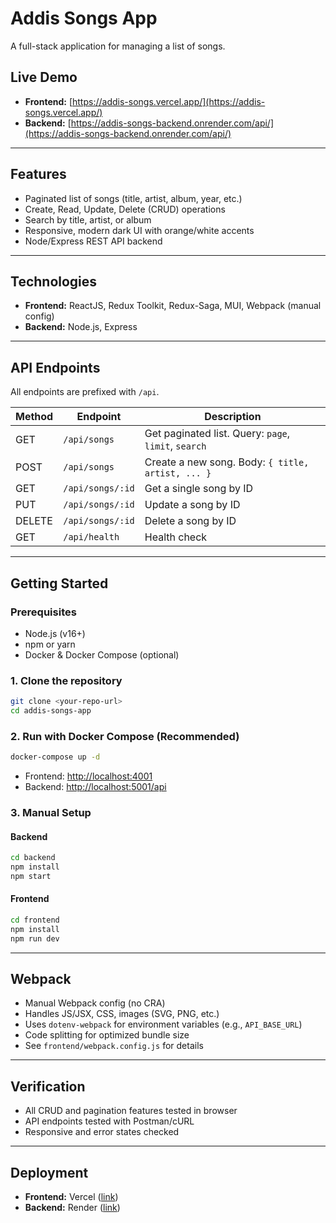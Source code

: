 # Addis Songs App

A full-stack application for managing a list of songs.

## Live Demo
- **Frontend:** [https://addis-songs.vercel.app/](https://addis-songs.vercel.app/)
- **Backend:** [https://addis-songs-backend.onrender.com/api/](https://addis-songs-backend.onrender.com/api/)

---

## Features
- Paginated list of songs (title, artist, album, year, etc.)
- Create, Read, Update, Delete (CRUD) operations
- Search by title, artist, or album
- Responsive, modern dark UI with orange/white accents
- Node/Express REST API backend

---

## Technologies
- **Frontend:** ReactJS, Redux Toolkit, Redux-Saga, MUI, Webpack (manual config)
- **Backend:** Node.js, Express

---

## API Endpoints
All endpoints are prefixed with `/api`.

| Method | Endpoint         | Description                                    |
| ------ | ---------------- | ---------------------------------------------- |
| GET    | `/api/songs`     | Get paginated list. Query: `page`, `limit`, `search` |
| POST   | `/api/songs`     | Create a new song. Body: `{ title, artist, ... }` |
| GET    | `/api/songs/:id` | Get a single song by ID                        |
| PUT    | `/api/songs/:id` | Update a song by ID                            |
| DELETE | `/api/songs/:id` | Delete a song by ID                            |
| GET    | `/api/health`    | Health check                                   |

---

## Getting Started

### Prerequisites
- Node.js (v16+)
- npm or yarn
- Docker & Docker Compose (optional)

### 1. Clone the repository
```bash
git clone <your-repo-url>
cd addis-songs-app
```

### 2. Run with Docker Compose (Recommended)
```bash
docker-compose up -d
```
- Frontend: [http://localhost:4001](http://localhost:4001)
- Backend: [http://localhost:5001/api](http://localhost:5001/api)

### 3. Manual Setup
#### Backend
```bash
cd backend
npm install
npm start
```
#### Frontend
```bash
cd frontend
npm install
npm run dev
```

---

## Webpack
- Manual Webpack config (no CRA)
- Handles JS/JSX, CSS, images (SVG, PNG, etc.)
- Uses `dotenv-webpack` for environment variables (e.g., `API_BASE_URL`)
- Code splitting for optimized bundle size
- See `frontend/webpack.config.js` for details

---

## Verification
- All CRUD and pagination features tested in browser
- API endpoints tested with Postman/cURL
- Responsive and error states checked

---

## Deployment
- **Frontend:** Vercel ([link](https://addis-songs.vercel.app/))
- **Backend:** Render ([link](https://addis-songs-backend.onrender.com/api/))
